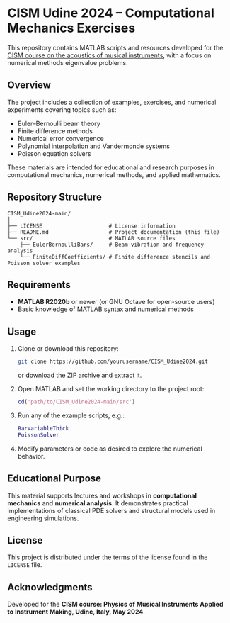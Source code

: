 # CISM Udine 2024 – Computational Mechanics Exercises

This repository contains MATLAB scripts and resources developed for the [CISM course on the acoustics of musical instruments](https://cism.it/en/activities/courses/C2404/), with a focus on numerical methods eigenvalue problems.

##  Overview

The project includes a collection of examples, exercises, and numerical experiments covering topics such as:
- Euler–Bernoulli beam theory
- Finite difference methods
- Numerical error convergence
- Polynomial interpolation and Vandermonde systems
- Poisson equation solvers

These materials are intended for educational and research purposes in computational mechanics, numerical methods, and applied mathematics.

##  Repository Structure

```
CISM_Udine2024-main/
│
├── LICENSE                     # License information
├── README.md                   # Project documentation (this file)
└── src/                        # MATLAB source files
    ├── EulerBernoulliBars/     # Beam vibration and frequency analysis
    └── FiniteDiffCoefficients/ # Finite difference stencils and Poisson solver examples
```

##  Requirements

- **MATLAB R2020b** or newer (or GNU Octave for open-source users)
- Basic knowledge of MATLAB syntax and numerical methods

##  Usage

1. Clone or download this repository:
   ```bash
   git clone https://github.com/yourusername/CISM_Udine2024.git
   ```
   or download the ZIP archive and extract it.

2. Open MATLAB and set the working directory to the project root:
   ```matlab
   cd('path/to/CISM_Udine2024-main/src')
   ```

3. Run any of the example scripts, e.g.:
   ```matlab
   BarVariableThick
   PoissonSolver
   ```

4. Modify parameters or code as desired to explore the numerical behavior.

##  Educational Purpose

This material supports lectures and workshops in **computational mechanics** and **numerical analysis**. It demonstrates practical implementations of classical PDE solvers and structural models used in engineering simulations.

##  License

This project is distributed under the terms of the license found in the `LICENSE` file.

##  Acknowledgments

Developed for the **CISM course: Physics of Musical Instruments Applied to Instrument Making, Udine, Italy, May 2024**.
